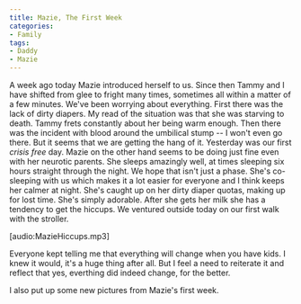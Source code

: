 ```yaml
---
title: Mazie, The First Week
categories:
- Family
tags:
- Daddy
- Mazie
---
```


A week ago today Mazie introduced herself to us. Since then Tammy and I have shifted from glee to fright many times, sometimes all within a matter of a few minutes. We've been worrying about everything. First there was the lack of dirty diapers. My read of the situation was that she was starving to death. Tammy frets constantly about her being warm enough. Then there was the incident with blood around the umbilical stump -- I won't even go there. But it seems that we are getting the hang of it. Yesterday was our first _crisis free_ day.
Mazie on the other hand seems to be doing just fine even with her neurotic parents. She sleeps amazingly well, at times sleeping six hours straight through the night. We hope that isn't just a phase. She's co-sleeping with us which makes it a lot easier for everyone and I think keeps her calmer at night. She's caught up on her dirty diaper quotas, making up for lost time. She's simply adorable. After she gets her milk she has a tendency to get the hiccups. We ventured outside today on our first walk with the stroller.

[audio:MazieHiccups.mp3]

Everyone kept telling me that everything will change when you have kids. I knew it would, it's a huge thing after all. But I feel a need to reiterate it and reflect that yes, everthing did indeed change, for the better.

I also put up some new pictures from Mazie's first week.
